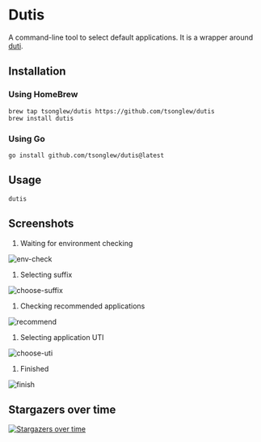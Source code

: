 # Dutis

A command-line tool to select default applications. It is a wrapper around [duti](https://github.com/moretension/duti).

## Installation

### Using HomeBrew

```shell
brew tap tsonglew/dutis https://github.com/tsonglew/dutis
brew install dutis
```

### Using Go

```shell
go install github.com/tsonglew/dutis@latest
```

## Usage

```shell
dutis
```

## Screenshots

1. Waiting for environment checking

![env-check](./images/env-check.png)

1. Selecting suffix

![choose-suffix](./images/choose-suffix.png)

1. Checking recommended applications

![recommend](./images/recommend.png)

1. Selecting application UTI

![choose-uti](./images/choose-uti.png)

1. Finished

![finish](./images/finish.png)

## Stargazers over time

[![Stargazers over time](https://starchart.cc/tsonglew/dutis.svg?variant=adaptive)](https://starchart.cc/tsonglew/dutis)
